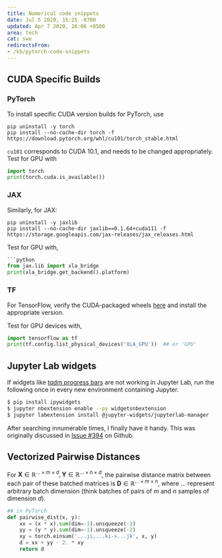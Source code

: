 ```yaml
---
title: Numerical code snippets
date: Jul 5 2020, 15:25 -0700
updated: Apr 7 2020, 16:06 +0500
area: tech
cat: swe
redirectsFrom:
- /kb/pytorch-code-snippets
---
```


## CUDA Specific Builds

### PyTorch

To install specific CUDA version builds for PyTorch, use

```shell
pip uninstall -y torch
pip install --no-cache-dir torch -f https://download.pytorch.org/whl/cu101/torch_stable.html
```

`cu101` corresponds to CUDA 10.1, and needs to be changed appropriately. Test for GPU
with

```python
import torch
print(torch.cuda.is_available())
```

### JAX

Similarly, for JAX:

```shell
pip uninstall -y jaxlib
pip install --no-cache-dir jaxlib==0.1.64+cuda111 -f https://storage.googleapis.com/jax-releases/jax_releases.html
```

Test for GPU with,

```python
```python
from jax.lib import xla_bridge
print(xla_bridge.get_backend().platform)
```

### TF

For TensorFlow, verify the CUDA-packaged wheels [here](https://www.tensorflow.org/install/source#gpu)
and install the appropriate version.

Test for GPU devices with,

```python
import tensorflow as tf
print(tf.config.list_physical_devices('XLA_GPU'))  ## or 'GPU'
```

## Jupyter Lab widgets

If widgets like [tqdm progress bars](https://tqdm.github.io) are not working
in Jupyter Lab, run the following once in every new environment containing Jupyter.

```bash
$ pip install ipywidgets
$ jupyter nbextension enable --py widgetsnbextension
$ jupyter labextension install @jupyter-widgets/jupyterlab-manager
```

After searching innumerable times, I finally have it handy. This was originally
discussed in [Issue #394](https://github.com/tqdm/tqdm/issues/394) on Github.


## Vectorized Pairwise Distances

For $\mathbf{X} \in \mathbb{R}^{... \times m \times d}, \mathbf{Y} \in \mathbb{R}^{... \times n \times d}$, the pairwise distance matrix between each pair of these batched matrices is $\mathbf{D} \in \mathbb{R}^{... \times m \times n}$, where ... represent arbitrary batch dimension (think batches of pairs of $m$ and $n$ samples of dimension $d$).

```python
## in PyTorch
def pairwise_dist(x, y):
    xx = (x * x).sum(dim=-1).unsqueeze(-1)
    yy = (y * y).sum(dim=-1).unsqueeze(-2)
    xy = torch.einsum('...ji,...ki->...jk', x, y)
    d = xx + yy - 2. * xy
    return d
```
